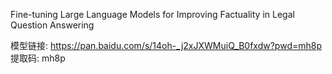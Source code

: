 Fine-tuning Large Language Models for Improving Factuality in Legal Question Answering

模型链接: https://pan.baidu.com/s/14oh-_j2xJXWMuiQ_B0fxdw?pwd=mh8p 提取码: mh8p
